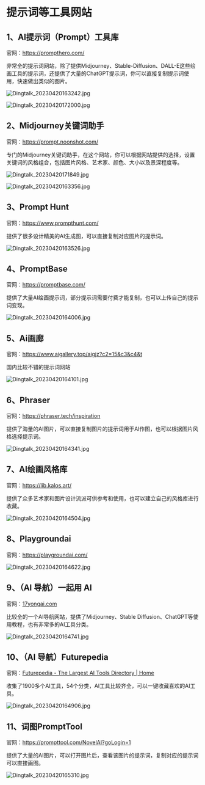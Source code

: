 # 提示词等工具网站

## 1、AI提示词（Prompt）工具库

官网：https://prompthero.com/

非常全的提示词网站，除了提供Midjourney、Stable-Diffusion、DALL-E这些绘画工具的提示词，还提供了大量的ChatGPT提示词，你可以直接复制提示词使用，快速做出类似的图片。 

![Dingtalk_20230420163242.jpg](https://p3-juejin.byteimg.com/tos-cn-i-k3u1fbpfcp/5b2cac1d43984a6998383ec39ad69e91~tplv-k3u1fbpfcp-zoom-in-crop-mark:1512:0:0:0.awebp?)

![Dingtalk_20230420172000.jpg](https://p6-juejin.byteimg.com/tos-cn-i-k3u1fbpfcp/76527ce9eb194786bf6d11e65299f0c7~tplv-k3u1fbpfcp-zoom-in-crop-mark:1512:0:0:0.awebp?)

##  

## 2、Midjourney关键词助手

官网：https://prompt.noonshot.com/

专门的Midjourney关键词助手，在这个网站，你可以根据网站提供的选择，设置关键词的风格组合，包括图片风格、艺术家、颜色、大小以及景深程度等。

![Dingtalk_20230420171849.jpg](https://p1-juejin.byteimg.com/tos-cn-i-k3u1fbpfcp/41b3db5e28cc4afbb2ece64f008a5f59~tplv-k3u1fbpfcp-zoom-in-crop-mark:1512:0:0:0.awebp?)

![Dingtalk_20230420163356.jpg](https://p9-juejin.byteimg.com/tos-cn-i-k3u1fbpfcp/ad920c375c2c42fbb2bf4eb3757f4a0f~tplv-k3u1fbpfcp-zoom-in-crop-mark:1512:0:0:0.awebp?)

##  

## 3、Prompt Hunt

官网：https://www.prompthunt.com/

提供了很多设计精美的AI生成图，可以直接复制对应图片的提示词。

![Dingtalk_20230420163526.jpg](https://p1-juejin.byteimg.com/tos-cn-i-k3u1fbpfcp/b12d48bd12f04be99dfaadaf53714e91~tplv-k3u1fbpfcp-zoom-in-crop-mark:1512:0:0:0.awebp?) 

## 4、PromptBase

官网：https://promptbase.com/

提供了大量AI绘画提示词，部分提示词需要付费才能复制，也可以上传自己的提示词变现。

![Dingtalk_20230420164006.jpg](https://p6-juejin.byteimg.com/tos-cn-i-k3u1fbpfcp/0d1d7f9d829b4d53bd55dad846b50d80~tplv-k3u1fbpfcp-zoom-in-crop-mark:1512:0:0:0.awebp?) 

## 5、Ai画廊

官网：https://www.aigallery.top/aigjz?c2=15&c3&c4&t

国内比较不错的提示词网站

![Dingtalk_20230420164101.jpg](https://p6-juejin.byteimg.com/tos-cn-i-k3u1fbpfcp/10ee1a12d7be43f785ed882c7720fd39~tplv-k3u1fbpfcp-zoom-in-crop-mark:1512:0:0:0.awebp?)

 

## 6、Phraser

官网：https://phraser.tech/inspiration

提供了海量的AI图片，可以直接复制图片的提示词用于AI作图，也可以根据图片风格选择提示词。

![Dingtalk_20230420164341.jpg](https://p1-juejin.byteimg.com/tos-cn-i-k3u1fbpfcp/027027ad8f0a4d89911a0b3684019587~tplv-k3u1fbpfcp-zoom-in-crop-mark:1512:0:0:0.awebp?) 

## 7、AI绘画风格库

官网：https://lib.kalos.art/

提供了众多艺术家和图片设计流派可供参考和使用，也可以建立自己的风格库进行收藏。

![Dingtalk_20230420164504.jpg](https://p6-juejin.byteimg.com/tos-cn-i-k3u1fbpfcp/5a31a726072a45d08f45518bfc44c7c8~tplv-k3u1fbpfcp-zoom-in-crop-mark:1512:0:0:0.awebp?)

 

## 8、Playgroundai

官网：https://playgroundai.com/

![Dingtalk_20230420164622.jpg](https://p3-juejin.byteimg.com/tos-cn-i-k3u1fbpfcp/00586523a7fd45c995637c9c2a05284b~tplv-k3u1fbpfcp-zoom-in-crop-mark:1512:0:0:0.awebp?)

## 9、（AI 导航）一起用 AI

官网：[17yongai.com](https://17yongai.com/)

比较全的一个AI导航网站，提供了Midjourney、Stable Diffusion、ChatGPT等使用教程，也有非常多的AI工具分类。

![Dingtalk_20230420164741.jpg](https://p1-juejin.byteimg.com/tos-cn-i-k3u1fbpfcp/5f591583c06446d2bf02c65ae4241ee6~tplv-k3u1fbpfcp-zoom-in-crop-mark:1512:0:0:0.awebp?) 

## 10、（AI 导航）Futurepedia

官网：[Futurepedia - The Largest AI Tools Directory | Home](https://www.futurepedia.io/)

收集了1900多个AI工具，54个分类，AI工具比较齐全，可以一键收藏喜欢的AI工具。

![Dingtalk_20230420164906.jpg](https://p1-juejin.byteimg.com/tos-cn-i-k3u1fbpfcp/eb2f8da4569a4494a8eea8554bcf42e9~tplv-k3u1fbpfcp-zoom-in-crop-mark:1512:0:0:0.awebp?)

## 11、词图PromptTool

官网：https://prompttool.com/NovelAI?goLogin=1

提供了大量的AI图片，可以打开图片后，查看该图片的提示词，复制对应的提示词可以直接画图。

![Dingtalk_20230420165310.jpg](https://p3-juejin.byteimg.com/tos-cn-i-k3u1fbpfcp/00dd23dedcee41db91b72cbf5179a08a~tplv-k3u1fbpfcp-zoom-in-crop-mark:1512:0:0:0.awebp?)